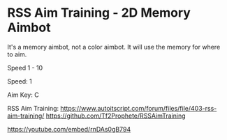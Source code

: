 # RSS Aim Training - 2D Memory Aimbot

It's a memory aimbot, not a color aimbot. It will use the memory for where to aim.

Speed 1 - 10

Speed: 1

Aim Key: C

RSS Aim Training:
https://www.autoitscript.com/forum/files/file/403-rss-aim-training/
https://github.com/Tf2Prophete/RSSAimTraining

https://youtube.com/embed/rnDAs0gB794

